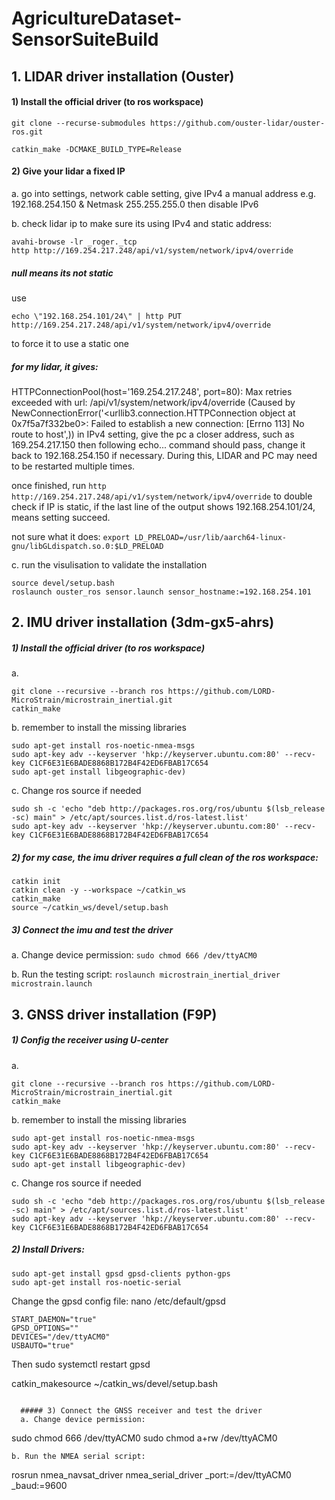 # AgricultureDataset-SensorSuiteBuild

## 1. LIDAR driver installation (Ouster)
  #### 1) Install the official driver (to ros workspace)
  ```git clone --recurse-submodules https://github.com/ouster-lidar/ouster-ros.git```
  
  ```catkin_make -DCMAKE_BUILD_TYPE=Release```
  #### 2) Give your lidar a fixed IP
  a. go into settings, network cable setting, give IPv4 a manual address 
     e.g. 192.168.254.150 & Netmask 255.255.255.0 then disable IPv6
     
  b. check lidar ip to make sure its using IPv4 and static address:
  
   ```
   avahi-browse -lr _roger._tcp
   http http://169.254.217.248/api/v1/system/network/ipv4/override
   ```
     
  ##### null means its not static
  use
   ```
   echo \"192.168.254.101/24\" | http PUT http://169.254.217.248/api/v1/system/network/ipv4/override
   ```

  to force it to use a static one
  ##### for my lidar, it gives:
  HTTPConnectionPool(host='169.254.217.248', port=80): Max retries exceeded with url: /api/v1/system/network/ipv4/override (Caused by NewConnectionError('<urllib3.connection.HTTPConnection object at 0x7f5a7f332be0>: Failed to establish a new connection: [Errno 113] No route to host',))
     in IPv4 setting, give the pc a closer address, such as 169.254.217.150 then following echo... command should pass, change it back to 192.168.254.150 if necessary. During this, LIDAR and PC may need to be restarted multiple times.
  
  once finished, run 
  ``` http http://169.254.217.248/api/v1/system/network/ipv4/override ``` 
  to double check if IP is static, if the last line of the output shows 192.168.254.101/24, means setting succeed.

  not sure what it does: 
  ``` export LD_PRELOAD=/usr/lib/aarch64-linux-gnu/libGLdispatch.so.0:$LD_PRELOAD ```
 
  c. run the visulisation to validate the installation
   ```
   source devel/setup.bash
   roslaunch ouster_ros sensor.launch sensor_hostname:=192.168.254.101
   ```

## 2. IMU driver installation (3dm-gx5-ahrs)
  ##### 1) Install the official driver (to ros workspace)
  a.
 ```
 git clone --recursive --branch ros https://github.com/LORD-MicroStrain/microstrain_inertial.git
 catkin_make
 ```
     
  b. remember to install the missing libraries
 ```
 sudo apt-get install ros-noetic-nmea-msgs
 sudo apt-key adv --keyserver 'hkp://keyserver.ubuntu.com:80' --recv-key C1CF6E31E6BADE8868B172B4F42ED6FBAB17C654
 sudo apt-get install libgeographic-dev)
 ```
     
  c. Change ros source if needed
 ```
 sudo sh -c 'echo "deb http://packages.ros.org/ros/ubuntu $(lsb_release -sc) main" > /etc/apt/sources.list.d/ros-latest.list'
 sudo apt-key adv --keyserver 'hkp://keyserver.ubuntu.com:80' --recv-key C1CF6E31E6BADE8868B172B4F42ED6FBAB17C654
 ```

  ##### 2) for my case, the imu driver requires a full clean of the ros workspace:
```
catkin init
catkin clean -y --workspace ~/catkin_ws
catkin_make
source ~/catkin_ws/devel/setup.bash
```

  ##### 3) Connect the imu and test the driver
  a. Change device permission: ```sudo chmod 666 /dev/ttyACM0```
  
  b. Run the testing script: ```roslaunch microstrain_inertial_driver microstrain.launch```


## 3. GNSS driver installation (F9P)
  ##### 1) Config the receiver using U-center
  a.
 ```
 git clone --recursive --branch ros https://github.com/LORD-MicroStrain/microstrain_inertial.git
 catkin_make
 ```
     
  b. remember to install the missing libraries
 ```
 sudo apt-get install ros-noetic-nmea-msgs
 sudo apt-key adv --keyserver 'hkp://keyserver.ubuntu.com:80' --recv-key C1CF6E31E6BADE8868B172B4F42ED6FBAB17C654
 sudo apt-get install libgeographic-dev)
 ```
     
  c. Change ros source if needed
 ```
 sudo sh -c 'echo "deb http://packages.ros.org/ros/ubuntu $(lsb_release -sc) main" > /etc/apt/sources.list.d/ros-latest.list'
 sudo apt-key adv --keyserver 'hkp://keyserver.ubuntu.com:80' --recv-key C1CF6E31E6BADE8868B172B4F42ED6FBAB17C654
 ```

  ##### 2) Install Drivers:
```
sudo apt-get install gpsd gpsd-clients python-gps
sudo apt-get install ros-noetic-serial
```
Change the gpsd config file: nano /etc/default/gpsd
```
START_DAEMON="true"
GPSD_OPTIONS=""
DEVICES="/dev/ttyACM0"
USBAUTO="true"
```
Then
sudo systemctl restart gpsd

catkin_makesource ~/catkin_ws/devel/setup.bash
```

  ##### 3) Connect the GNSS receiver and test the driver
  a. Change device permission: 
  ```
  sudo chmod 666 /dev/ttyACM0
  sudo chmod a+rw /dev/ttyACM0
  ```
  b. Run the NMEA serial script: 
  ```
  rosrun nmea_navsat_driver nmea_serial_driver _port:=/dev/ttyACM0 _baud:=9600
  ```







